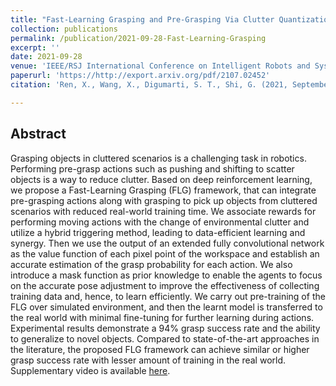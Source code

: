 ```yaml
---
title: "Fast-Learning Grasping and Pre-Grasping Via Clutter Quantization and Q-Map Masking"
collection: publications
permalink: /publication/2021-09-28-Fast-Learning-Grasping
excerpt: ''
date: 2021-09-28
venue: 'IEEE/RSJ International Conference on Intelligent Robots and Systems (IROS)'
paperurl: 'https://http://export.arxiv.org/pdf/2107.02452'
citation: 'Ren, X., Wang, X., Digumarti, S. T., Shi, G. (2021, September). &quot;Fast-Learning Grasping and Pre-Grasping Via Clutter Quantization and Q-Map Masking.&quot; <i>IEEE/RSJ International Conference on Intelligent Robots and Systems (IROS)</i>'

---
```

## Abstract
Grasping objects in cluttered scenarios is a challenging task in robotics. Performing pre-grasp actions such as pushing and shifting to scatter objects is a way to reduce clutter. Based on deep reinforcement learning, we propose a Fast-Learning Grasping (FLG) framework, that can integrate pre-grasping actions along with grasping to pick up objects from cluttered scenarios with reduced real-world training time. We associate rewards for performing moving actions with the change of environmental clutter and utilize a hybrid triggering method, leading to data-efficient learning and synergy. Then we use the output of an extended fully convolutional network as the value function of each pixel point of the workspace and establish an accurate estimation of the grasp probability for each action. We also introduce a mask function as prior knowledge to enable the agents to focus on the accurate pose adjustment to improve the effectiveness of collecting training data and, hence, to learn efficiently. We carry out pre-training of the FLG over simulated environment, and then the learnt model is transferred to the real world with minimal fine-tuning for further learning during actions. Experimental results demonstrate a 94% grasp success rate and the ability to generalize to novel objects. Compared to state-of-the-art approaches in the literature, the proposed FLG framework can achieve similar or higher grasp success rate with lesser amount of training in the real world. Supplementary video is available [here](https://youtu.be/KTGj1fGU6ho). 